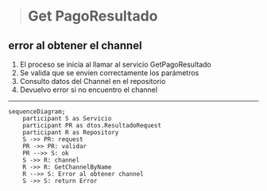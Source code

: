 > # Get PagoResultado

## error al obtener el channel
1. El proceso se inicia al llamar al servicio GetPagoResultado
2. Se valida que se envíen correctamente los parámetros
3. Consulto datos del Channel en el repositorio 
4. Devuelvo error si no encuentro el channel

***

```mermaid
sequenceDiagram;
    participant S as Servicio
    participant PR as dtos.ResultadoRequest
    participant R as Repository
    S ->> PR: request
    PR ->> PR: validar
    PR -->> S: ok
    S ->> R: channel
    R ->> R: GetChannelByName
    R -->> S: Error al obtener channel
    S ->> S: return Error
        
```